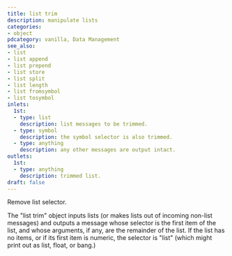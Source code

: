 ```yaml
---
title: list trim
description: manipulate lists
categories:
- object
pdcategory: vanilla, Data Management
see_also:
- list
- list append
- list prepend
- list store
- list split
- list length
- list fromsymbol
- list tosymbol
inlets:
  1st:
  - type: list
    description: list messages to be trimmed.
  - type: symbol
    description: the symbol selector is also trimmed.
  - type: anything
    description: any other messages are output intact.
outlets:
  1st:
  - type: anything
    description: trimmed list.
draft: false
---
```

Remove list selector.

The "list trim" object inputs lists (or makes lists out of incoming non-list messages) and outputs a message whose selector is the first item of the list, and whose arguments, if any, are the remainder of the list. If the list has no items, or if its first item is numeric, the selector is "list" (which might print out as list, float, or bang.)
